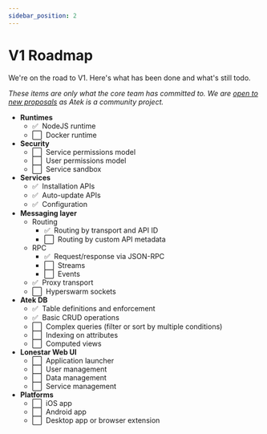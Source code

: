 ```yaml
---
sidebar_position: 2
---
```


# V1 Roadmap

We're on the road to V1. Here's what has been done and what's still todo.

*These items are only what the core team has committed to. We are [open to new proposals](https://github.com/atek-cloud/atek/discussions) as Atek is a community project.*

- **Runtimes**
  - ✅ &nbsp;NodeJS runtime
  - ⬜️ &nbsp;Docker runtime
- **Security**
  - ⬜️ &nbsp;Service permissions model
  - ⬜️ &nbsp;User permissions model
  - ⬜️ &nbsp;Service sandbox
- **Services**
  - ✅ &nbsp;Installation APIs
  - ✅ &nbsp;Auto-update APIs
  - ✅ &nbsp;Configuration 
- **Messaging layer**
  - Routing
    - ✅ &nbsp;Routing by transport and API ID
    - ⬜️ &nbsp;Routing by custom API metadata
  - RPC
    - ✅ &nbsp;Request/response via JSON-RPC
    - ⬜️ &nbsp;Streams
    - ⬜️ &nbsp;Events
  - ✅ &nbsp;Proxy transport
  - ⬜️ &nbsp;Hyperswarm sockets
- **Atek DB**
  - ✅ &nbsp;Table definitions and enforcement
  - ✅ &nbsp;Basic CRUD operations
  - ⬜️ &nbsp;Complex queries (filter or sort by multiple conditions)
  - ⬜️ &nbsp;Indexing on attributes
  - ⬜️ &nbsp;Computed views
- **Lonestar Web UI**
  - ⬜️ &nbsp;Application launcher
  - ⬜️ &nbsp;User management
  - ⬜️ &nbsp;Data management
  - ⬜️ &nbsp;Service management
- **Platforms**
  - ⬜️ &nbsp;iOS app
  - ⬜️ &nbsp;Android app
  - ⬜️ &nbsp;Desktop app or browser extension
